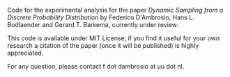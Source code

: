 Code for the experimental analysis for the paper *Dynamic Sampling from a Discrete Probability Distribution* by Federico D'Ambrosio, Hans L. Bodlaender and Gerard T. Barkema, currently under review. 

This code is available under MIT License, if you find it useful for your own research a citation of the paper (once it will be published) is highly appreciated. 

For any question, please contact f dot dambrosio at uu dot nl. 
